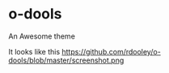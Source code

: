 # o-dools
An Awesome theme

It looks like this
https://github.com/rdooley/o-dools/blob/master/screenshot.png

